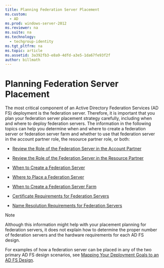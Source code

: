 ```yaml
---
title: Planning Federation Server Placement
ms.custom: 
  - AD
ms.prod: windows-server-2012
ms.reviewer: na
ms.suite: na
ms.technology: 
  - techgroup-identity
ms.tgt_pltfrm: na
ms.topic: article
ms.assetid: 3a392fb3-e8a9-4dfd-a3e5-1da67fe93f2f
author: billmath
---
```

# Planning Federation Server Placement
The most critical component of an Active Directory Federation Services (AD FS) deployment is the federation server. Therefore, it is important that you plan your federation server placement strategy carefully, including when and where to deploy federation servers. The information in the following topics can help you determine when and where to create a federation server or federation server farm and whether to use that federation server in the account partner role, the resource partner role, or both:  
  
-   [Review the Role of the Federation Server in the Account Partner](Review-the-Role-of-the-Federation-Server-in-the-Account-Partner.md)  
  
-   [Review the Role of the Federation Server in the Resource Partner](Review-the-Role-of-the-Federation-Server-in-the-Resource-Partner.md)  
  
-   [When to Create a Federation Server](../../../ad-fs/plan/WS2012-guide/server-placement/When-to-Create-a-Federation-Server.md)  
  
-   [Where to Place a Federation Server](../../../ad-fs/plan/WS2012-guide/server-placement/Where-to-Place-a-Federation-Server.md)  
  
-   [When to Create a Federation Server Farm](../../../ad-fs/plan/WS2012-guide/server-placement/When-to-Create-a-Federation-Server-Farm.md)  
  
-   [Certificate Requirements for Federation Servers](../../../ad-fs/plan/WS2012-guide/server-placement/Certificate-Requirements-for-Federation-Servers.md)  
  
-   [Name Resolution Requirements for Federation Servers](../../../ad-fs/plan/WS2012-guide/server-placement/Name-Resolution-Requirements-for-Federation-Servers.md)  
  
> [!NOTE]  
> Although this information might help with your placement planning for federation servers, it does not explain how to determine the proper number of federation servers and the hardware requirements for each AD FS design.  
  
For examples of how a federation server can be placed in any of the two primary AD FS design scenarios, see [Mapping Your Deployment Goals to an AD FS Design](../../../ad-fs/plan/WS2012-guide/Mapping-Your-Deployment-Goals-to-an-AD-FS-Design.md).  
  

